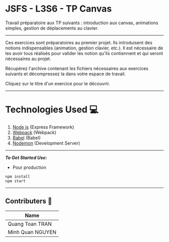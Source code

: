 # JSFS - L3S6 - TP Canvas

Travail préparatoire aux TP suivants : introduction aux canvas, animations simples, gestion de déplacements au clavier.

---
Ces exercices sont préparatoires au premier projet. Ils introduisent des notions indispensables (animation, gestion clavier, etc.). Il est nécessaire de les avoir tous réalisés pour valider les notion qu'ils contiennent et qui seront nécessaires au projet.

Récupérez l'archive contenant les fichiers nécessaires aux exercices suivants et décompressez la dans votre espace de travail.

Cliquez sur le titre d'un exercice pour le découvrir.

___
# Technologies Used 💻
1. [Node js](https://nodejs.org) (Express Framework)
2. [Webpack](https://webpack.js.org/) (Webpack)
3. [Babel](https://babeljs.io/) (Babel)
4. [Nodemon](https://nodemon.io/) (Development Server)
___
***To Get Started Use:***
* Pour production
```
npm install
npm start
```
___
## Contributers 🤖
|Name|
|----|
|Quang Toan TRAN|
|Minh Quan NGUYEN|
